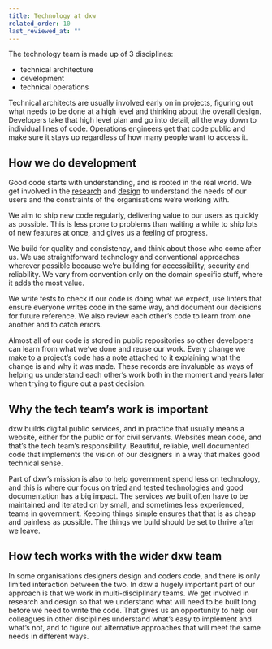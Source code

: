 ```yaml
---
title: Technology at dxw
related_order: 10
last_reviewed_at: ""
---
```


The technology team is made up of 3 disciplines: 

* technical architecture
* development
* technical operations

Technical architects are usually involved early on in projects, figuring out what needs to be done at a high level and thinking about the overall design. Developers take that high level plan and go into detail, all the way down to individual lines of code. Operations engineers get that code public and make sure it stays up regardless of how many people want to access it.

## How we do development

Good code starts with understanding, and is rooted in the real world. We get involved in the [research](/user-research) and [design](/design) to understand the needs of our users and the constraints of the organisations we’re working with.

We aim to ship new code regularly, delivering value to our users as quickly as possible. This is less prone to problems than waiting a while to ship lots of new features at once, and gives us a feeling of progress.

We build for quality and consistency, and think about those who come after us. We use straightforward technology and conventional approaches wherever possible because we’re building for accessibility, security and reliability. We vary from convention only on the domain specific stuff, where it adds the most value.

We write tests to check if our code is doing what we expect, use linters that ensure everyone writes code in the same way, and document our decisions for future reference. We also review each other’s code to learn from one another and to catch errors.

Almost all of our code is stored in public repositories so other developers can learn from what we’ve done and reuse our work. Every change we make to a project’s code has a note attached to it explaining what the change is and why it was made. These records are invaluable as ways of helping us understand each other’s work both in the moment and years later when trying to figure out a past decision.

## Why the tech team’s work is important 

dxw builds digital public services, and in practice that usually means a website, either for the public or for civil servants. Websites mean code, and that’s the tech team’s responsibility. Beautiful, reliable, well documented code that implements the vision of our designers in a way that makes good technical sense.

Part of dxw’s mission is also to help government spend less on technology, and this is where our focus on tried and tested technologies and good documentation has a big impact. The services we built often have to be maintained and iterated on by small, and sometimes less experienced, teams in government. Keeping things simple ensures that that is as cheap and painless as possible. The things we build should be set to thrive after we leave.

## How tech works with the wider dxw team

In some organisations designers design and coders code, and there is only limited interaction between the two. In dxw a hugely important part of our approach is that we work in multi-disciplinary teams.
We get involved in research and design so that we understand what will need to be built long before we need to write the code. That gives us an opportunity to help our colleagues in other disciplines understand what’s easy to implement and what’s not, and to figure out alternative approaches that will meet the same needs in different ways.


